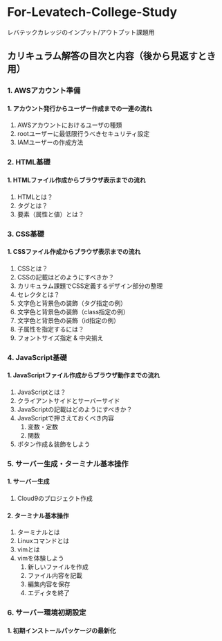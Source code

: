 # For-Levatech-College-Study
レバテックカレッジのインプット/アウトプット課題用

## カリキュラム解答の目次と内容（後から見返すとき用）

### 1. AWSアカウント準備
#### 1. アカウント発行からユーザー作成までの一連の流れ
1. AWSアカウントにおけるユーザの種類
2. rootユーザーに最低限行うべきセキュリティ設定
3. IAMユーザーの作成方法

### 2. HTML基礎
#### 1. HTMLファイル作成からブラウザ表示までの流れ
1. HTMLとは？
2. タグとは？
3. 要素（属性と値）とは？

### 3. CSS基礎
#### 1. CSSファイル作成からブラウザ表示までの流れ
1. CSSとは？
2. CSSの記載はどのようにすべきか？
3. カリキュラム課題でCSS定義するデザイン部分の整理
4. セレクタとは？
5. 文字色と背景色の装飾（タグ指定の例）
6. 文字色と背景色の装飾（class指定の例）
7. 文字色と背景色の装飾（id指定の例）
8. 子属性を指定するには？
9. フォントサイズ指定 & 中央揃え

### 4. JavaScript基礎
#### 1. JavaScriptファイル作成からブラウザ動作までの流れ
1. JavaScriptとは？
2. クライアントサイドとサーバーサイド
3. JavaScriptの記載はどのようにすべきか？
4. JavaScriptで押さえておくべき内容
    1. 変数・定数
    2. 関数
5. ボタン作成＆装飾をしよう

### 5. サーバー生成・ターミナル基本操作
#### 1. サーバー生成
1. Cloud9のプロジェクト作成
#### 2. ターミナル基本操作
1. ターミナルとは
2. Linuxコマンドとは
3. vimとは
4. vimを体験しよう
    1. 新しいファイルを作成
    2. ファイル内容を記載
    3. 編集内容を保存
    4. エディタを終了

### 6. サーバー環境初期設定
#### 1. 初期インストールパッケージの最新化
